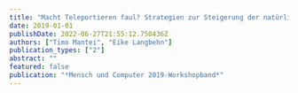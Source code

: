 ```yaml
---
title: "Macht Teleportieren faul? Strategien zur Steigerung der natürlichen Fortbewegung in VR"
date: 2019-01-01
publishDate: 2022-06-27T21:55:12.750436Z
authors: ["Timo Mantei", "Eike Langbehn"]
publication_types: ["2"]
abstract: ""
featured: false
publication: "*Mensch und Computer 2019-Workshopband*"
---
```


